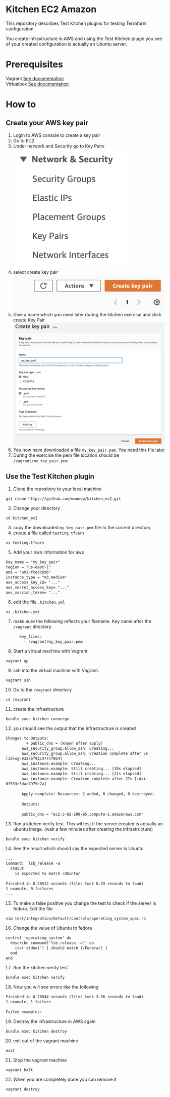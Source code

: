 # Kitchen EC2 Amazon

This repository describes Test Kitchen plugins for testing Terraform configuration.

You create infrastructure in AWS and using the Test Kitchen plugin you see of your created configuration is actually an Ubuntu server. 

# Prerequisites

Vagrant [See documentation](https://www.vagrantup.com/docs/installation)  
Virtualbox [See documentation](https://www.virtualbox.org/wiki/Downloads)

# How to

## Create your AWS key pair
1. Login to AWS console to create a key pair
2. Go to EC2
3. Under network and Security go to Key Pairs  
![](media/2021-10-29-12-07-29.png)  
4. select create key pair    
![](media/2021-10-29-12-08-01.png)    
5. Give a name which you need later during the kitchen exercise and click create Key Pair  
![](media/2021-10-29-12-08-52.png)  
6. You now have downloaded a file ```my_key_pair.pem```. You need this file later
7. During the exercise the pem file location should be ```/vagrant/me_key_pair.pem```

## Use the Test Kitchen plugin
1. Clone the repository to your local machine
```
git clone https://github.com/munnep/kitchen_ec2.git
```
2. Change your directory
```
cd kitchen_ec2
```
3. copy the downloaded ```my_key_pair.pem``` file to the current directory
4. create a file called ```testing.tfvars```
```
vi testing.tfvars
```
5. Add your own information for aws
```
key_name = "my_key_pair"
region = "us-east-1"
ami = "ami-fce3c696"
instance_type = "m3.medium"
aws_access_key_id= "..."
aws_secret_access_key= "..."
aws_session_token= "..."
```
6. edit the file ```.kitchen.yml``` 
```
vi .kitchen.yml
```
7. make sure the following reflects your filename. Key name after the ```/vagrant``` directory
```
      key_files:
        - /vagrant/my_key_pair.pem
```
8. Start a virtual machine with Vagrant
```
vagrant up
```
9. ssh into the virtual machine with Vagrant.
```
vagrant ssh
```
10. Go to the ```/vagrant``` directory
```
cd /vagrant
```
11. create the infrastructure
```
bundle exec kitchen converge
```
12. you should see the output that the infrastructure is created
```
Changes to Outputs:
         + public_dns = (known after apply)
       aws_security_group.allow_ssh: Creating...
       aws_security_group.allow_ssh: Creation complete after 5s [id=sg-0327bf91c477cf964]
       aws_instance.example: Creating...
       aws_instance.example: Still creating... [10s elapsed]
       aws_instance.example: Still creating... [21s elapsed]
       aws_instance.example: Creation complete after 27s [id=i-0f533c5dac7979c2a]
       
       Apply complete! Resources: 2 added, 0 changed, 0 destroyed.
       
       Outputs:
       
       public_dns = "ec2-3-82-209-95.compute-1.amazonaws.com"
```
13. Run a kitchen verify test. This wil test if the server created is actually an ubuntu image. (wait a few minutes after creating the infrastructure)
```
bundle exec kitchen verify
```
14. See the result which should say the expected server is Ubuntu
```
...
Command: `lsb_release -a`
  stdout
    is expected to match /Ubuntu/

Finished in 0.28512 seconds (files took 8.59 seconds to load)
1 example, 0 failures
...
```
15. To make a false positive you change the test to check if the server is fedora. Edit the file 
```
vim test/integration/default/controls/operating_system_spec.rb
```
16. Change the value of Ubuntu to fedora
```
control 'operating_system' do
  describe command('lsb_release -a') do
    its('stdout') { should match (/Fedora/) }
  end
end
```
17. Run the kitchen verify test
```
bundle exec kitchen verify
```
18. Now you will see errors like the following
```
Finished in 0.28944 seconds (files took 3.56 seconds to load)
1 example, 1 failure

Failed examples:

```
19. Destroy the infrastructure in AWS again
```
bundle exec kitchen destroy
```
20. exit out of the vagrant machine
```
exit
```
21. Stop the vagrant machine
```
vagrant halt
```
22. When you are completely done you can remove it
```
vagrant destroy
```